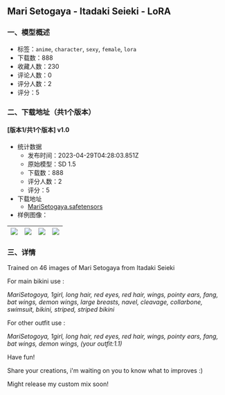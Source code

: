 ## Mari Setogaya - Itadaki Seieki  - LoRA
### 一、模型概述

- 标签：`anime`, `character`, `sexy`, `female`, `lora`
- 下载数：888
- 收藏人数：230
- 评论人数：0
- 评分人数：2
- 评分：5

### 二、下载地址（共1个版本）

#### [版本1/共1个版本] v1.0

- 统计数据
  - 发布时间：2023-04-29T04:28:03.851Z
  - 原始模型：SD 1.5
  - 下载数：888
  - 评分人数：2
  - 评分：5
- 下载地址
  - [MariSetogaya.safetensors](https://civitai.com/api/download/models/57839)
- 样例图像：

| <img src="https://image.civitai.com/xG1nkqKTMzGDvpLrqFT7WA/afa9c4c9-e724-46dc-0f18-f9ad82aeb800/width=450/628750.jpeg" /> | <img src="https://image.civitai.com/xG1nkqKTMzGDvpLrqFT7WA/b422b787-e2a6-4aed-7fd7-ef520f21f000/width=450/628745.jpeg" /> | <img src="https://image.civitai.com/xG1nkqKTMzGDvpLrqFT7WA/a7507af5-0160-4098-9c7d-b4f303646e00/width=450/628746.jpeg" /> | <img src="https://image.civitai.com/xG1nkqKTMzGDvpLrqFT7WA/7ad62bff-1224-479c-4b6c-82de5bce4700/width=450/628747.jpeg" /> |
| ---- | ---- | ---- | ---- |


### 三、详情
<p>Trained on 46 images of Mari Setogaya from Itadaki Seieki</p><p>For main bikini use :</p><p><em>MariSetogoya, 1girl, long hair, red eyes, red hair, wings, pointy ears, fang, bat wings, demon wings, large breasts, navel, cleavage, collarbone, swimsuit, bikini, striped, striped bikini</em></p><p>For other outfit use :</p><p><em>MariSetogoya, 1girl, long hair, red eyes, red hair, wings, pointy ears, fang, bat wings, demon wings, (your outfit:1.1)</em></p><p>Have fun!</p><p>Share your creations, i'm waiting on you to know what to improves :)</p><p>Might release my custom mix soon!</p>